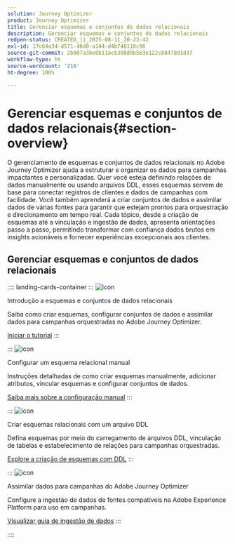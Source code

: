 ```yaml
---
solution: Journey Optimizer
product: Journey Optimizer
title: Gerenciar esquemas e conjuntos de dados relacionais
description: Gerenciar esquemas e conjuntos de dados relacionais
redpen-status: CREATED_||_2025-08-11_20-23-42
exl-id: 17c64a34-d571-46d0-a144-d4b746118c96
source-git-commit: 2b907a3be8b11ac6308d0b563e122c88478d1d37
workflow-type: ht
source-wordcount: '216'
ht-degree: 100%

---
```


# Gerenciar esquemas e conjuntos de dados relacionais{#section-overview}

O gerenciamento de esquemas e conjuntos de dados relacionais no Adobe Journey Optimizer ajuda a estruturar e organizar os dados para campanhas impactantes e personalizadas. Quer você esteja definindo relações de dados manualmente ou usando arquivos DDL, esses esquemas servem de base para conectar registros de clientes e dados de campanhas com facilidade. Você também aprenderá a criar conjuntos de dados e assimilar dados de várias fontes para garantir que estejam prontos para orquestração e direcionamento em tempo real. Cada tópico, desde a criação de esquemas até a vinculação e ingestão de dados, apresenta orientações passo a passo, permitindo transformar com confiança dados brutos em insights acionáveis e fornecer experiências excepcionais aos clientes.

## Gerenciar esquemas e conjuntos de dados relacionais

:::: landing-cards-container
:::
![icon](https://cdn.experienceleague.adobe.com/icons/circle-play.svg)

Introdução a esquemas e conjuntos de dados relacionais

Saiba como criar esquemas, configurar conjuntos de dados e assimilar dados para campanhas orquestradas no Adobe Journey Optimizer.

[Iniciar o tutorial](../using/orchestrated/gs-schemas.md)
:::

:::
![icon](https://cdn.experienceleague.adobe.com/icons/list-check.svg)

Configurar um esquema relacional manual

Instruções detalhadas de como criar esquemas manualmente, adicionar atributos, vincular esquemas e configurar conjuntos de dados.

[Saiba mais sobre a configuração manual](../using/orchestrated/manual-schema.md)
:::

:::
![icon](https://cdn.experienceleague.adobe.com/icons/code-branch.svg)

Criar esquemas relacionais com um arquivo DDL

Defina esquemas por meio do carregamento de arquivos DDL, vinculação de tabelas e estabelecimento de relações para campanhas orquestradas.

[Explore a criação de esquemas com DDL](../using/orchestrated/file-upload-schema.md)
:::

:::
![icon](https://cdn.experienceleague.adobe.com/icons/gear.svg)

Assimilar dados para campanhas do Adobe Journey Optimizer

Configure a ingestão de dados de fontes compatíveis na Adobe Experience Platform para uso em campanhas.

[Visualizar guia de ingestão de dados](../using/orchestrated/ingest-data.md)
:::

::::
